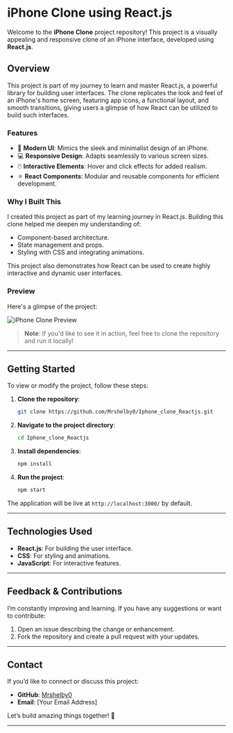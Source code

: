 # iPhone Clone using React.js  

Welcome to the **iPhone Clone** project repository! This project is a visually appealing and responsive clone of an iPhone interface, developed using **React.js**.  

## **Overview**  

This project is part of my journey to learn and master React.js, a powerful library for building user interfaces. The clone replicates the look and feel of an iPhone's home screen, featuring app icons, a functional layout, and smooth transitions, giving users a glimpse of how React can be utilized to build such interfaces.  

### **Features**  
- 🎨 **Modern UI**: Mimics the sleek and minimalist design of an iPhone.  
- 💻 **Responsive Design**: Adapts seamlessly to various screen sizes.  
- 🖱️ **Interactive Elements**: Hover and click effects for added realism.  
- ⚛️ **React Components**: Modular and reusable components for efficient development.  

### **Why I Built This**  

I created this project as part of my learning journey in React.js. Building this clone helped me deepen my understanding of:  
- Component-based architecture.  
- State management and props.  
- Styling with CSS and integrating animations.  

This project also demonstrates how React can be used to create highly interactive and dynamic user interfaces.  

### **Preview**  

Here's a glimpse of the project:  

![iPhone Clone Preview](<Insert Image URL or Screenshot Here>)  

> **Note**: If you'd like to see it in action, feel free to clone the repository and run it locally!  

---

## **Getting Started**  

To view or modify the project, follow these steps:  

1. **Clone the repository**:  
   ```bash  
   git clone https://github.com/Mrshelby0/Iphone_clone_Reactjs.git  
   ```  

2. **Navigate to the project directory**:  
   ```bash  
   cd Iphone_clone_Reactjs  
   ```  

3. **Install dependencies**:  
   ```bash  
   npm install  
   ```  

4. **Run the project**:  
   ```bash  
   npm start  
   ```  

The application will be live at `http://localhost:3000/` by default.  

---

## **Technologies Used**  
- **React.js**: For building the user interface.  
- **CSS**: For styling and animations.  
- **JavaScript**: For interactive features.  

---

## **Feedback & Contributions**  

I’m constantly improving and learning. If you have any suggestions or want to contribute:  
1. Open an issue describing the change or enhancement.  
2. Fork the repository and create a pull request with your updates.  

---

## **Contact**  

If you’d like to connect or discuss this project:  
- **GitHub**: [Mrshelby0](https://github.com/Mrshelby0)  
- **Email**: [Your Email Address]  

Let’s build amazing things together! 🚀  

---
